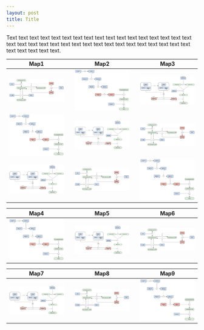 ```yaml
---
layout: post
title: Title
---
```

Text text text text text text text text text text text text text text text text text text text text text text text text text text text text text text text text text text text text text text text.

 Map1                             |   | Map2                             |   | Map3
:--------------------------------:|:-:|:--------------------------------:|:-:|:-----------------------------:
 ![](/images/figure01v03.png)     |   | ![](/images/figure02v03.png)     |   | ![](/images/figure03v03.png)
 ![](/images/figure02v03.png)     |   | ![](/images/figure03v03.png)     |   | ![](/images/figure01v03.png)
 ![](/images/figure03v03.png)     |   | ![](/images/figure01v03.png)     |   | ![](/images/figure02v03.png)


 Map4                             |   | Map5                             |   | Map6
:--------------------------------:|:-:|:--------------------------------:|:-:|:-----------------------------:
 ![](/images/figure02v03.png)     |   | ![](/images/figure03v03.png)     |   | ![](/images/figure01v03.png)


 Map7                             |   | Map8                             |   | Map9
:--------------------------------:|:-:|:--------------------------------:|:-:|:-----------------------------:
 ![](/images/figure03v03.png)     |   | ![](/images/figure01v03.png)     |   | ![](/images/figure02v03.png)



